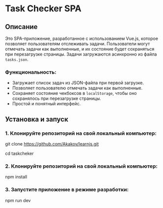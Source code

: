 # Task Checker SPA

## Описание

Это SPA-приложение, разработанное с использованием Vue.js, которое позволяет пользователям отслеживать задачи. Пользователи могут отмечать задачи как выполненные, и их состояние будет сохраняться при перезагрузке страницы. Задачи загружаются асинхронно из файла `tasks.json`.

### Функциональность:
- Загружает список задач из JSON-файла при первой загрузке.
- Позволяет пользователю отмечать задачи как выполненные.
- Сохраняет состояние чекбоксов в `localStorage`, чтобы оно сохранялось при перезагрузке страницы.
- Простой и понятный интерфейс.

## Установка и запуск

### 1. Клонируйте репозиторий на свой локальный компьютер:

git clone https://github.com/Akakov/learnjs.git

cd taskcheker 

### 2. Клонируйте репозиторий на свой локальный компьютер:

npm install

### 3. Запустите приложение в режиме разработки:

npm run dev
